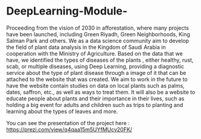 # DeepLearning-Module-
Proceeding from the vision of 2030 in afforestation, where many projects have been launched, including Green Riyadh, Green Neighborhoods, King Salman Park and others.
We as a data science community aim to develop the field of plant data analysis in the Kingdom of Saudi Arabia in cooperation with the Ministry of Agriculture.
Based on the data that we have, we identified the types of diseases of the plants , either healthy, rust, scab, or multiple diseases, using Deep Learning, providing a diagnostic service about the type of plant disease through a image of it that can be attached to the website that was created.
We aim to work in the future to have the website contain studies on data on local plants such as palms, dates, saffron, etc., as well as ways to treat them. It will also be a website to educate people about plants and their importance in their lives, such as holding a big event for adults and children such as trips to planting and learning about the types of leaves and more.


You can see the presentation of the project here :
https://prezi.com/view/q4qaa15m5UYfMUcy20FK/
